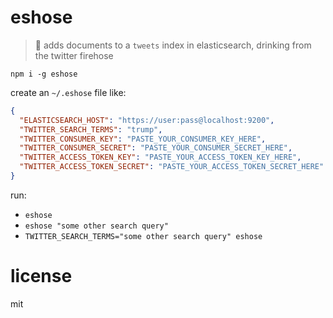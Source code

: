 # eshose

> 🦜 adds documents to a `tweets` index in elasticsearch, drinking from the twitter firehose

```
npm i -g eshose
```

create an `~/.eshose` file like:

```json
{
  "ELASTICSEARCH_HOST": "https://user:pass@localhost:9200",
  "TWITTER_SEARCH_TERMS": "trump",
  "TWITTER_CONSUMER_KEY": "PASTE_YOUR_CONSUMER_KEY_HERE",
  "TWITTER_CONSUMER_SECRET": "PASTE_YOUR_CONSUMER_SECRET_HERE",
  "TWITTER_ACCESS_TOKEN_KEY": "PASTE_YOUR_ACCESS_TOKEN_KEY_HERE",
  "TWITTER_ACCESS_TOKEN_SECRET": "PASTE_YOUR_ACCESS_TOKEN_SECRET_HERE"
}
```

run:

- `eshose`
- `eshose "some other search query"`
- `TWITTER_SEARCH_TERMS="some other search query" eshose`

# license

mit
